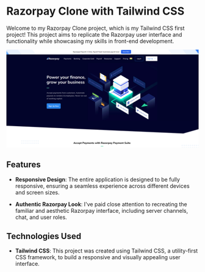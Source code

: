 # Razorpay Clone with Tailwind CSS

Welcome to my Razorpay Clone project, which is my Tailwind CSS first project! This project aims to replicate the Razorpay user interface and functionality while showcasing my skills in front-end development.

![Project Preview](images/ss1.PNG)
## Features

- **Responsive Design**: The entire application is designed to be fully responsive, ensuring a seamless experience across different devices and screen sizes.

- **Authentic Razorpay Look**: I've paid close attention to recreating the familiar and aesthetic Razorpay interface, including server channels, chat, and user roles.

## Technologies Used

- **Tailwind CSS**: This project was created using Tailwind CSS, a utility-first CSS framework, to build a responsive and visually appealing user interface.


